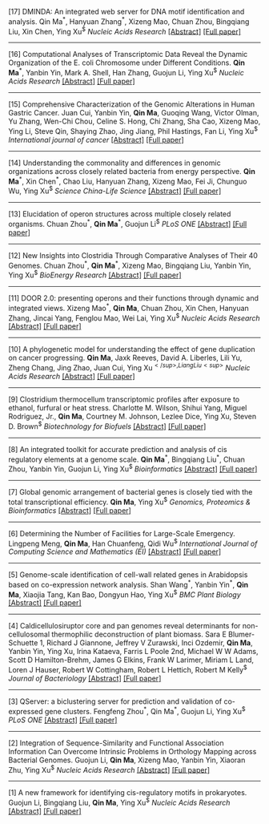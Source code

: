 

[17] DMINDA: An integrated web server for DNA motif identification and analysis.
Qin Ma<sup>\*</sup>, Hanyuan Zhang<sup>\*</sup>, Xizeng Mao, Chuan Zhou, Bingqiang Liu, Xin Chen, Ying Xu<sup>$</sup>
*Nucleic Acids Research*
[[Abstract]](https://pubmed.ncbi.nlm.nih.gov/24753419/) [[Full paper]](https://cpb-us-w2.wpmucdn.com/u.osu.edu/dist/0/72768/files/2019/08/DMINDA1.pdf)

---


[16] Computational Analyses of Transcriptomic Data Reveal the Dynamic Organization of the E. coli Chromosome under Different Conditions.
**Qin Ma**<sup>\*</sup>, Yanbin Yin, Mark A. Shell, Han Zhang, Guojun Li, Ying Xu<sup>$</sup>
*Nucleic Acids Research*
[[Abstract]](https://academic.oup.com/nar/article/41/11/5594/2411323) [[Full paper]](https://u.osu.edu/bmbl/files/2020/08/gkt261.pdf)

---


[15] Comprehensive Characterization of the Genomic Alterations in Human Gastric Cancer.
Juan Cui, Yanbin Yin, **Qin Ma**, Guoqing Wang, Victor Olman, Yu Zhang, Wen-Chi Chou, Celine S. Hong, Chi Zhang, Sha Cao, Xizeng Mao, Ying Li, Steve Qin, Shaying Zhao, Jing Jiang, Phil Hastings, Fan Li, Ying Xu<sup>$</sup>
*International journal of cancer*
[[Abstract]](https://pubmed.ncbi.nlm.nih.gov/25422082/) [[Full paper]](https://onlinelibrary.wiley.com/doi/epdf/10.1002/ijc.29352)



---

[14] Understanding the commonality and differences in genomic organizations across closely related bacteria from energy perspective.
**Qin Ma**<sup>\*</sup>, Xin Chen<sup>\*</sup>, Chao Liu, Hanyuan Zhang, Xizeng Mao, Fei Ji, Chunguo Wu, Ying Xu<sup>$</sup>
*Science China-Life Science*
[[Abstract]](https://pubmed.ncbi.nlm.nih.gov/25234108/) [[Full paper]](https://u.osu.edu/bmbl/files/2020/08/Ma2014_Article_UnderstandingTheCommonalitiesA.pdf)


---

[13] Elucidation of operon structures across multiple closely related organisms.
Chuan Zhou<sup>\*</sup>, **Qin Ma**<sup>\*</sup>, Guojun Li<sup>$</sup>
*PLoS ONE*
[[Abstract]](https://pubmed.ncbi.nlm.nih.gov/24959722/) [[Full paper]](https://www.ncbi.nlm.nih.gov/pmc/articles/PMC4069176/)


---

[12] New Insights into Clostridia Through Comparative Analyses of Their 40 Genomes.
Chuan Zhou<sup>\*</sup>, **Qin Ma**<sup>\*</sup>, Xizeng Mao, Bingqiang Liu, Yanbin Yin, Ying Xu<sup>$</sup>
*BioEnergy Research*
[[Abstract]](https://link.springer.com/article/10.1007/s12155-014-9486-9?wt_mc=alerts:TOCjournals) [[Full paper]](https://u.osu.edu/bmbl/files/2020/08/Zhou2014_Article_NewInsightsIntoClostridiaThrou.pdf)


---


[11] DOOR 2.0: presenting operons and their functions through dynamic and integrated views.
Xizeng Mao<sup>\*</sup>, **Qin Ma**, Chuan Zhou, Xin Chen, Hanyuan Zhang, Jincai Yang, Fenglou Mao, Wei Lai, Ying Xu<sup>$</sup>
*Nucleic Acids Research*
[[Abstract]](https://academic.oup.com/nar/article/42/D1/D654/1045168) [[Full paper]](https://cpb-us-w2.wpmucdn.com/u.osu.edu/dist/0/72768/files/2019/08/DOOR2.pdf)

---


[10] A phylogenetic model for understanding the effect of gene duplication on cancer progressing.
**Qin Ma**, Jaxk Reeves, David A. Liberles, Lili Yu, Zheng Chang, Jing Zhao, Juan Cui, Ying Xu<sup>$</sup>, Liang Liu<sup>$</sup>
*Nucleic Acids Research*
[[Abstract]](https://academic.oup.com/nar/article/42/5/2870/1060811) [[Full paper]](https://cpb-us-w2.wpmucdn.com/u.osu.edu/dist/0/72768/files/2019/08/phylogenetic_model.pdf)


---

[9] Clostridium thermocellum transcriptomic profiles after exposure to ethanol, furfural or heat stress.
Charlotte M. Wilson, Shihui Yang, Miguel Rodriguez, Jr., **Qin Ma**, Courtney M. Johnson, Lezlee Dice, Ying Xu, Steven D. Brown<sup>$</sup>
*Biotechnology for Biofuels*
[[Abstract]](https://pubmed.ncbi.nlm.nih.gov/24028713/) [[Full paper]](https://u.osu.edu/bmbl/files/2020/08/1754-6834-6-131.pdf)


---


[8] An integrated toolkit for accurate prediction and analysis of cis regulatory elements at a genome scale.
**Qin Ma**<sup>\*</sup>, Bingqiang Liu<sup>\*</sup>, Chuan Zhou, Yanbin Yin, Guojun Li, Ying Xu<sup>$</sup>
*Bioinformatics*
[[Abstract]](https://pubmed.ncbi.nlm.nih.gov/23846744/) [[Full paper]](https://cpb-us-w2.wpmucdn.com/u.osu.edu/dist/0/72768/files/2019/08/bobro2.pdf)

---

[7] Global genomic arrangement of bacterial genes is closely tied with the total transcriptional efficiency.
**Qin Ma**, Ying Xu<sup>$</sup>
*Genomics, Proteomics & Bioinformatics*
[[Abstract]](https://pubmed.ncbi.nlm.nih.gov/23434046/) [[Full paper]](https://www.ncbi.nlm.nih.gov/pmc/articles/PMC4357662/pdf/main.pdf)


---

[6] Determining the Number of Facilities for Large-Scale Emergency.
Lingpeng Meng, **Qin Ma**, Han Chuanfeng, Qidi Wu<sup>$</sup>
*International Journal of Computing Science and Mathematics (EI)*
[[Abstract]](https://dl.acm.org/doi/abs/10.1504/IJCSM.2013.057253) [[Full paper]](https://u.osu.edu/bmbl/files/2020/08/DeterminingtheNumberofFacilitiesforLarge-ScaleEmergency.pdf)


---

[5] Genome-scale identification of cell-wall related genes in Arabidopsis based on co-expression network analysis.
Shan Wang<sup>\*</sup>, Yanbin Yin<sup>\*</sup>, **Qin Ma**, Xiaojia Tang, Kan Bao, Dongyun Hao, Ying Xu<sup>$</sup>
*BMC Plant Biology*
[[Abstract]](https://pubmed.ncbi.nlm.nih.gov/22877077/) [[Full paper]](https://link.springer.com/content/pdf/10.1186%2F1471-2229-12-138.pdf)

---

[4] Caldicellulosiruptor core and pan genomes reveal determinants for non-cellulosomal thermophilic deconstruction of plant biomass.
Sara E Blumer-Schuette 1, Richard J Giannone, Jeffrey V Zurawski, Inci Ozdemir, **Qin Ma**, Yanbin Yin, Ying Xu, Irina Kataeva, Farris L Poole 2nd, Michael W W Adams, Scott D Hamilton-Brehm, James G Elkins, Frank W Larimer, Miriam L Land, Loren J Hauser, Robert W Cottingham, Robert L Hettich, Robert M Kelly<sup>$</sup>
*Journal of Bacteriology*
[[Abstract]](https://pubmed.ncbi.nlm.nih.gov/22636774/) [[Full paper]](https://www.ncbi.nlm.nih.gov/pmc/articles/PMC3416521/pdf/zjb4015.pdf)


---

[3] QServer: a biclustering server for prediction and validation of co-expressed gene clusters.
Fengfeng Zhou<sup>\*</sup>, Qin Ma<sup>\*</sup>, Guojun Li, Ying Xu<sup>$</sup>
*PLoS ONE*
[[Abstract]](https://pubmed.ncbi.nlm.nih.gov/22403692/) [[Full paper]](https://www.ncbi.nlm.nih.gov/pmc/articles/PMC3293860/pdf/pone.0032660.pdf)


---

[2] Integration of Sequence-Similarity and Functional Association Information Can Overcome Intrinsic Problems in Orthology Mapping across Bacterial Genomes.
Guojun Li, **Qin Ma**, Xizeng Mao, Yanbin Yin, Xiaoran Zhu, Ying Xu<sup>$</sup>
*Nucleic Acids Research*
[[Abstract]](https://academic.oup.com/nar/article-lookup/doi/10.1093/nar/gkr766) [[Full paper]](https://cpb-us-w2.wpmucdn.com/u.osu.edu/dist/0/72768/files/2019/08/integration_2011_nar.pdf)



---

[1] A new framework for identifying cis-regulatory motifs in prokaryotes.
Guojun Li, Bingqiang Liu, **Qin Ma**, Ying Xu<sup>$</sup>
*Nucleic Acids Research*
[[Abstract]](https://academic.oup.com/nar/article/39/7/e42/1151705) [[Full paper]](https://cpb-us-w2.wpmucdn.com/u.osu.edu/dist/0/72768/files/2019/08/bobro1.pdf)

